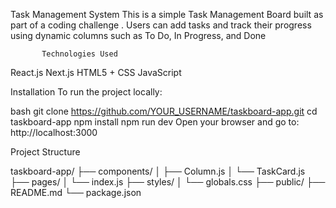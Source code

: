 Task Management System
This is a simple Task Management Board built as part of a coding challenge . Users can add tasks and track their progress using dynamic columns such as To Do, In Progress, and Done

           Technologies Used
React.js
Next.js
HTML5 + CSS 
JavaScript 

Installation
To run the project locally:

bash
git clone https://github.com/YOUR_USERNAME/taskboard-app.git
cd taskboard-app
npm install
npm run dev
Open your browser and go to: http://localhost:3000

Project Structure

taskboard-app/
├── components/
│   ├── Column.js
│   └── TaskCard.js
├── pages/
│   └── index.js
├── styles/
│   └── globals.css
├── public/
├── README.md
└── package.json

